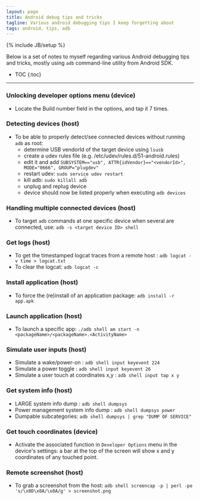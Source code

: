 ```yaml
---
layout: page
title: Android debug tips and tricks
tagline: Various android debugging tips I keep forgetting about
tags: android, tips, adb
---
```

{% include JB/setup %}

Below is a set of notes to myself regarding various Android debugging tips and tricks, mostly using `adb` command-line utility from Android SDK.

* TOC
{:toc}

--- 

### Unlocking developer options menu (device)
* Locate the Build number field in the options, and tap it 7 times.

### Detecting devices (host)
* To be able to properly detect/see connected devices without running  `adb` as root:
	* determine USB vendorId of the target device using `lsusb`
	* create a udev rules file (e.g. /etc/udev/rules.d/51-android.rules)
	* edit it and add `SUBSYSTEM=="usb", ATTR{idVendor}=="<vendorId>", MODE="0666", GROUP="plugdev"`
	* restart udev: `sudo service udev restart`
	* kill adb: `sudo killall adb̀`
	* unplug and replug device
	* device should now be listed properly when executing `adb devices`

### Handling multiple connected devices (host)
* To target `adb` commands at one specific device when several are connected, use: `adb -s <target device ID> shell` 

### Get logs (host)
* To get the timestamped logcat traces from a remote host : `adb logcat -v time > logcat.txt`
* To clear the logcat: `adb logcat -c`

### Install application (host)
* To force the (re)install of an application package: `adb install -r app.apk`

### Launch application (host)
* To launch a specific app: `./adb shell am start -n <packageName>/<packageName>.<ActivityName>`

### Simulate user inputs (host)
* Simulate a wake/power-on : `adb shell input keyevent 224`
* Simulate a power toggle : `adb shell input keyevent 26`
* Simulate a user touch at coordinates x,y : `adb shell input tap x y`

### Get system info (host)
* LARGE system info dump : `adb shell dumpsys`
* Power management system info dump : `adb shell dumpsys power`
* Dumpable subcategories: `adb shell dumpsys | grep "DUMP OF SERVICE"`

### Get touch coordinates (device)
* Activate the associated function in `Developer Options` menu in the device's settings: a bar at the top of the screen will show x and y coordinates of any touched point. 

### Remote screenshot (host)
* To grab a screenshot from the host: `adb shell screencap -p | perl -pe 's/\x0D\x0A/\x0A/g' > screenshot.png`



